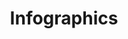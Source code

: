 ---
title: Infographics
crosslinks:
- youtubefactsbot
- anti_gif_bot
- coolguides
- atheism
- fasting
- tmsbmeta
- theydidthemath
- dataisugly
- PostPoMo
- dataisbeautiful
- xkcd
- AboutDopamine
- Christianity
- LV426
- Economics
- Cricket
- india
- me_irl
- bodyweightfitness
- youtubot
---
